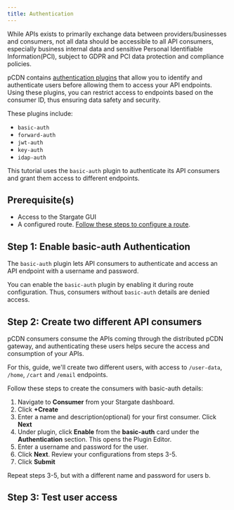 ```yaml
---
title: Authentication
---
```


While APIs exists to primarily exchange data between providers/businesses and consumers, not all data should be accessible to all API consumers, especially business internal data and sensitive Personal Identifiable Information(PCI), subject to GDPR and PCI data protection and compliance policies.

pCDN contains [authentication plugins](../04-plugins/01-authenticate.md) that allow you to identify and authenticate users before allowing them to access your API endpoints. Using these plugins, you can restrict access to endpoints based on the consumer ID, thus ensuring data safety and security.

These plugins include:
-  `basic-auth`
- `forward-auth`
- `jwt-auth`
- `key-auth`
- `idap-auth`

This tutorial uses the `basic-auth` plugin to authenticate its API consumers and grant them access to different endpoints.

## Prerequisite(s)

- Access to the Stargate GUI
- A configured route. [Follow these steps to configure a route](index.md).

## Step 1: Enable basic-auth Authentication

The `basic-auth` plugin lets API consumers to authenticate and access an API endpoint with a username and password. 

You can enable the `basic-auth` plugin by enabling it during route configuration. Thus, consumers without `basic-auth` details are denied access.


## Step 2: Create two different API consumers

pCDN consumers consume the APIs coming through the distributed pCDN gateway, and authenticating these users helps secure the access and consumption of your APIs.

For this, guide, we'll create two different users, with access to `/user-data`, `/home`, `/cart` and `/email` endpoints. 

Follow these steps to create the consumers with basic-auth details:

1. Navigate to **Consumer** from your Stargate dashboard.
1. Click **+Create** 
1. Enter a name and description(optional) for your first consumer. Click **Next**
1. Under plugin, click **Enable** from the **basic-auth** card under the **Authentication** section. This opens the Plugin Editor.
1. Enter a username and password for the user. 
1. Click **Next**. Review your configurations from steps 3-5.
1. Click **Submit**

Repeat steps 3-5, but with a different name and password for users b. 

## Step 3: Test user access
